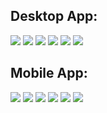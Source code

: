 ## Desktop App: 
![](https://github.com/niloy2019/doggo-app-with-react/blob/master/Sample%20Image%20of%20Project/desktop1.PNG)
![](https://github.com/niloy2019/doggo-app-with-react/blob/master/Sample%20Image%20of%20Project/desktop2.PNG)
![](https://github.com/niloy2019/doggo-app-with-react/blob/master/Sample%20Image%20of%20Project/desktop3.PNG)
![](https://github.com/niloy2019/doggo-app-with-react/blob/master/Sample%20Image%20of%20Project/desktop4.PNG)
![](https://github.com/niloy2019/doggo-app-with-react/blob/master/Sample%20Image%20of%20Project/desktop5.PNG)
![](https://github.com/niloy2019/doggo-app-with-react/blob/master/Sample%20Image%20of%20Project/desktop6.PNG)

## Mobile App:
![](https://github.com/niloy2019/doggo-app-with-react/blob/master/Sample%20Image%20of%20Project/mob1.jpg)
![](https://github.com/niloy2019/doggo-app-with-react/blob/master/Sample%20Image%20of%20Project/mob2.jpg)
![](https://github.com/niloy2019/doggo-app-with-react/blob/master/Sample%20Image%20of%20Project/mob3.jpg)
![](https://github.com/niloy2019/doggo-app-with-react/blob/master/Sample%20Image%20of%20Project/mob4.jpg)
![](https://github.com/niloy2019/doggo-app-with-react/blob/master/Sample%20Image%20of%20Project/mob5.jpg)
![](https://github.com/niloy2019/doggo-app-with-react/blob/master/Sample%20Image%20of%20Project/mob6.jpg)




